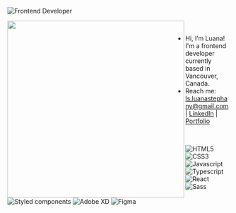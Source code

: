 ![Frontend Developer](https://user-images.githubusercontent.com/70078964/158038590-6b6334fd-81df-4b4a-aad2-7740f7db74dd.png)

<!---
luanastephany/luanastephany is a ✨ special ✨ repository because its `README.md` (this file) appears on your GitHub profile.
You can click the Preview link to take a look at your changes.
--->

<img width="400px" align="left" src="https://github-readme-stats.vercel.app/api/top-langs/?username=luanastephany&hide=html&layout=compact&theme=buefy" /><br/>  

- Hi, I’m Luana! I'm a frontend developer currently based in Vancouver, Canada. 
- Reach me: ls.luanastephany@gmail.com | [LinkedIn](https://www.linkedin.com/in/luana-stephany/) | [Portfolio](https://luanastephany.netlify.app/)

 
##
<div style="display: inline_block"><br> 
<img alt="HTML5" src="https://img.shields.io/badge/HTML5-E34F26?style=for-the-badge&logo=html5&logoColor=white" target="_blank">
<img alt="CSS3" src="https://img.shields.io/badge/CSS3-1572B6?style=for-the-badge&logo=css3&logoColor=white" target="_blank">
<img alt="Javascript" src="https://img.shields.io/badge/JavaScript-323330?style=for-the-badge&logo=javascript&logoColor=F7DF1E" target="_blank">
<img alt="Typescript" src="https://img.shields.io/badge/TypeScript-007ACC?style=for-the-badge&logo=typescript&logoColor=white" target="_blank">
<img alt="React" src="https://img.shields.io/badge/React-20232A?style=for-the-badge&logo=react&logoColor=61DAFB" target="_blank">
<img alt="Sass" src="https://img.shields.io/badge/Sass-CC6699?style=for-the-badge&logo=sass&logoColor=white" target="_blank">
<img alt="Styled components" src="https://img.shields.io/badge/styled--components-DB7093?style=for-the-badge&logo=styled-components&logoColor=white" target="_blank">
<img alt="Adobe XD" src="https://img.shields.io/badge/Adobe%20XD-470137?style=for-the-badge&logo=Adobe%20XD&logoColor=#FF61F6" target="_blank">
<img alt="Figma" src="https://img.shields.io/badge/Figma-F24E1E?style=for-the-badge&logo=figma&logoColor=white" target="_blank">

</div>


##

